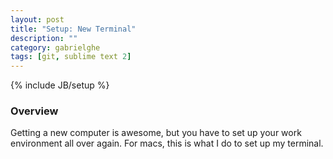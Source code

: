 ```yaml
---
layout: post
title: "Setup: New Terminal"
description: ""
category: gabrielghe
tags: [git, sublime text 2]
---
```

{% include JB/setup %}

<!-- Overview -->
<h3>Overview</h3>

Getting a new computer is awesome, but you have to set up your work environment all over again. For macs, this is what I do to set up my terminal.
